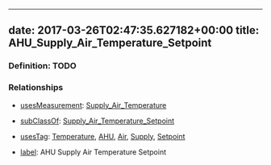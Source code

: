 
---
date: 2017-03-26T02:47:35.627182+00:00
title: AHU_Supply_Air_Temperature_Setpoint
---
### Definition: TODO

### Relationships

* [usesMeasurement](https://brickschema.org/schema/1.0/BrickFrame#usesMeasurement): [Supply_Air_Temperature](https://brickschema.org/schema/1.0/Brick#Supply_Air_Temperature)

* [subClassOf](http://www.w3.org/2000/01/rdf-schema#subClassOf): [Supply_Air_Temperature_Setpoint](https://brickschema.org/schema/1.0/Brick#Supply_Air_Temperature_Setpoint)

* [usesTag](https://brickschema.org/schema/1.0/BrickFrame#usesTag): [Temperature](https://brickschema.org/schema/1.0/BrickTag#Temperature), [AHU](https://brickschema.org/schema/1.0/BrickTag#AHU), [Air](https://brickschema.org/schema/1.0/BrickTag#Air), [Supply](https://brickschema.org/schema/1.0/BrickTag#Supply), [Setpoint](https://brickschema.org/schema/1.0/BrickTag#Setpoint)

* [label](http://www.w3.org/2000/01/rdf-schema#label): AHU Supply Air Temperature Setpoint
